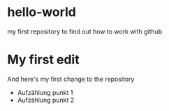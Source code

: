 # hello-world
my first repository to find out how to work with github
# My first edit
And here's my first change to the repository
- Aufzählung punkt 1
- Aufzählung punkt 2
